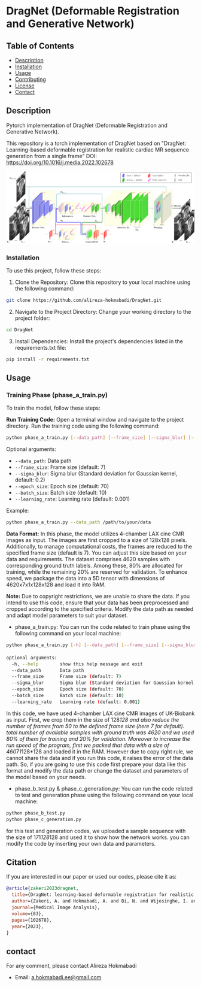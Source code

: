 # DragNet (Deformable Registration and Generative Network)

## Table of Contents
- [Description](#description)
- [Installation](#installation)
- [Usage](#usage)
- [Contributing](#contributing)
- [License](#license)
- [Contact](#contact)

## Description
Pytorch implementation of DragNet (Deformable Registration and Generative Network).

This repository is a torch implementation of DragNet based on "DragNet: Learning-based deformable registration for realistic cardiac MR sequence generation from a single frame"
DOI: https://doi.org/10.1016/j.media.2022.102678

![alt text](https://github.com/alireza-hokmabadi/DragNet/blob/master/data/model_structure.jpg)

### Installation
To use this project, follow these steps:

1. Clone the Repository: Clone this repository to your local machine using the following command:

```bash
git clone https://github.com/alireza-hokmabadi/DragNet.git
```

2. Navigate to the Project Directory: Change your working directory to the project folder:

```bash
cd DragNet
```

3. Install Dependencies: Install the project's dependencies listed in the requirements.txt file:

```bash
pip install -r requirements.txt
```

## Usage

### Training Phase (phase_a_train.py)

To train the model, follow these steps:

**Run Training Code:** Open a terminal window and navigate to the project directory. Run the training code using the following command:

```bash
python phase_a_train.py [--data_path] [--frame_size] [--sigma_blur] [--epoch_size] [--batch_size] [--learning_rate]
```

Optional arguments:

- `--data_path`: Data path
- `--frame_size`: Frame size (default: 7)
- `--sigma_blur`: Sigma blur (Standard deviation for Gaussian kernel, default: 0.2)
- `--epoch_size`: Epoch size (default: 70)
- `--batch_size`: Batch size (default: 10)
- `--learning_rate`: Learning rate (default: 0.001)

Example:

```bash
python phase_a_train.py --data_path /path/to/your/data
```

**Data Format:**  In this phase, the model utilizes 4-chamber LAX cine CMR images as input. The images are first cropped to a size of 128x128 pixels. Additionally, to manage computational costs, the frames are reduced to the specified frame size (default is 7). You can adjust this size based on your data and requirements. The dataset comprises 4620 samples with corresponding ground truth labels. Among these, 80% are allocated for training, while the remaining 20% are reserved for validation. To enhance speed, we package the data into a 5D tensor with dimensions of 4620x7x1x128x128 and load it into RAM.

**Note:** Due to copyright restrictions, we are unable to share the data. If you intend to use this code, ensure that your data has been preprocessed and cropped according to the specified criteria. Modify the data path as needed and adapt model parameters to suit your dataset.


- phase_a_train.py: You can run the code related to train phase using the following command on your local machine:
```bash
python phase_a_train.py [-h] [--data_path] [--frame_size] [--sigma_blur] [--epoch_size] [--batch_size] [--learning_rate]

optional arguments:
  -h, --help        show this help message and exit
  --data_path       Data path
  --frame_size      Frame size (default: 7)
  --sigma_blur      Sigma blur (Standard deviation for Gaussian kernel, default: 0.2)
  --epoch_size      Epoch size (default: 70)
  --batch_size      Batch size (default: 10)
  --learning_rate   Learning rate (default: 0.001)
```
In this code, we have used 4-chamber LAX cine CMR images of UK-Biobank as input. First, we crop them in the size of 128*128 and also reduce the number of frames from 50 to the defined frame size (here 7 for default). total number of available samples with ground truth was 4620 and we used 80% of them for training and 20% for validation. Moreover to increase the run speed of the program, first we packed that data with a size of 460*7*1*128*128 and loaded it in the RAM.
However due to copy right rule, we cannot share the data and if you run this code, it raises the error of the data path. So, if you are going to use this code first prepare your data like this format and modify the data path or change the dataset and parameters of the model based on your needs.

- phase_b_test.py & phase_c_generation.py: You can run the code related to test and generation phase using the following command on your local machine:
```bash
python phase_b_test.py
python phase_c_generation.py
```
for this test and generation codes, we uploaded a sample sequence with the size of 1*7*1*128*128 and used it to show how the network works. you can modify the code by inserting your own data and parameters.


## Citation

If you are interested in our paper or used our codes, please cite it as:

```bibtex
@article{zakeri2023dragnet,
  title={DragNet: learning-based deformable registration for realistic cardiac MR sequence generation from a single frame},
  author={Zakeri, A. and Hokmabadi, A. and Bi, N. and Wijesinghe, I. and Nix, M. G. and Petersen, S. E. and Frangi, A. F. and Taylor, Z. A. and Gooya, A.},
  journal={Medical Image Analysis},
  volume={83},
  pages={102678},
  year={2023},
}
```

## contact
For any comment, please contact Alireza Hokmabadi
- Email: [a.hokmabadi.ee@gmail.com](mailto:a.hokmabadi.ee@gmail.com)


